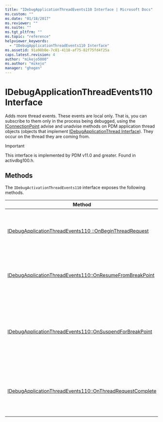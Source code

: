 ```yaml
---
title: "IDebugApplicationThreadEvents110 Interface | Microsoft Docs"
ms.custom: ""
ms.date: "01/18/2017"
ms.reviewer: ""
ms.suite: ""
ms.tgt_pltfrm: ""
ms.topic: "reference"
helpviewer_keywords: 
  - "IDebugApplicationThreadEvents110 Interface"
ms.assetid: 91a98b0e-7c81-4118-af75-82f75fd4f25a
caps.latest.revision: 4
author: "mikejo5000"
ms.author: "mikejo"
manager: "ghogen"
---
```

# IDebugApplicationThreadEvents110 Interface
Adds more thread events. These events are local only. That is, you can subscribe to them only in the process being debugged, using the [IConnectionPoint](http://go.microsoft.com/fwlink/?LinkId=232738) advise and unadvise methods on PDM application thread objects (objects that implement [IDebugApplicationThread Interface](../../winscript/reference/idebugapplicationthread-interface.md)). They occur on the thread they are coming from.  
  
> [!IMPORTANT]
>  This interface is implemented by PDM v11.0 and greater. Found in activdbg100.h.  
  
## Methods  
 The `IDebugActivationThreadEvents110` interface exposes the following methods.  
  
|Method|Description|  
|------------|-----------------|  
|[IDebugApplicationThreadEvents110 ::OnBeginThreadRequest](../../winscript/reference/idebugapplicationthreadevents110-onbeginthreadrequest.md)|A call into the thread using the PDM's thread switching has begun.|  
|[IDebugApplicationThreadEvents110::OnResumeFromBreakPoint](../../winscript/reference/idebugapplicationthreadevents110-onresumefrombreakpoint.md)|The thread is resuming from a breakpoint and will be active once again.|  
|[IDebugApplicationThreadEvents110::OnSuspendForBreakPoint](../../winscript/reference/idebugapplicationthreadevents110-onsuspendforbreakpoint.md)|The thread is suspending for a breakpoint and can handle calls that require the thread to be fully suspended.|  
|[IDebugApplicationThreadEvents110::OnThreadRequestComplete](../../winscript/reference/idebugapplicationthreadevents110-onthreadrequestcomplete.md)|A call into the thread using the PDM's thread switching has completed.|
